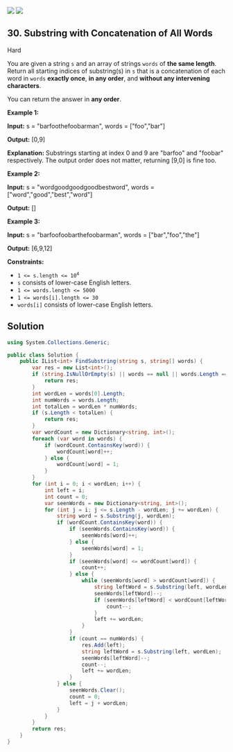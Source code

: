 [![](https://img.shields.io/github/stars/LeetCode-in-Net/LeetCode-in-Net?label=Stars&style=flat-square)](https://github.com/LeetCode-in-Net/LeetCode-in-Net)
[![](https://img.shields.io/github/forks/LeetCode-in-Net/LeetCode-in-Net?label=Fork%20me%20on%20GitHub%20&style=flat-square)](https://github.com/LeetCode-in-Net/LeetCode-in-Net/fork)

## 30\. Substring with Concatenation of All Words

Hard

You are given a string `s` and an array of strings `words` of **the same length**. Return all starting indices of substring(s) in `s` that is a concatenation of each word in `words` **exactly once**, **in any order**, and **without any intervening characters**.

You can return the answer in **any order**.

**Example 1:**

**Input:** s = "barfoothefoobarman", words = ["foo","bar"]

**Output:** [0,9]

**Explanation:** Substrings starting at index 0 and 9 are "barfoo" and "foobar" respectively. The output order does not matter, returning [9,0] is fine too. 

**Example 2:**

**Input:** s = "wordgoodgoodgoodbestword", words = ["word","good","best","word"]

**Output:** [] 

**Example 3:**

**Input:** s = "barfoofoobarthefoobarman", words = ["bar","foo","the"]

**Output:** [6,9,12] 

**Constraints:**

*   <code>1 <= s.length <= 10<sup>4</sup></code>
*   `s` consists of lower-case English letters.
*   `1 <= words.length <= 5000`
*   `1 <= words[i].length <= 30`
*   `words[i]` consists of lower-case English letters.

## Solution

```csharp
using System.Collections.Generic;

public class Solution {
    public IList<int> FindSubstring(string s, string[] words) {
        var res = new List<int>();
        if (string.IsNullOrEmpty(s) || words == null || words.Length == 0) {
            return res;
        }
        int wordLen = words[0].Length;
        int numWords = words.Length;
        int totalLen = wordLen * numWords;
        if (s.Length < totalLen) {
            return res;
        }
        var wordCount = new Dictionary<string, int>();
        foreach (var word in words) {
            if (wordCount.ContainsKey(word)) {
                wordCount[word]++;
            } else {
                wordCount[word] = 1;
            }
        }
        for (int i = 0; i < wordLen; i++) {
            int left = i;
            int count = 0;
            var seenWords = new Dictionary<string, int>();
            for (int j = i; j <= s.Length - wordLen; j += wordLen) {
                string word = s.Substring(j, wordLen);
                if (wordCount.ContainsKey(word)) {
                    if (seenWords.ContainsKey(word)) {
                        seenWords[word]++;
                    } else {
                        seenWords[word] = 1;
                    }
                    if (seenWords[word] <= wordCount[word]) {
                        count++;
                    } else {
                        while (seenWords[word] > wordCount[word]) {
                            string leftWord = s.Substring(left, wordLen);
                            seenWords[leftWord]--;
                            if (seenWords[leftWord] < wordCount[leftWord]) {
                                count--;
                            }
                            left += wordLen;
                        }
                    }
                    if (count == numWords) {
                        res.Add(left);
                        string leftWord = s.Substring(left, wordLen);
                        seenWords[leftWord]--;
                        count--;
                        left += wordLen;
                    }
                } else {
                    seenWords.Clear();
                    count = 0;
                    left = j + wordLen;
                }
            }
        }
        return res;
    }
}
```